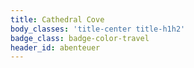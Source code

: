 ```yaml
---
title: Cathedral Cove
body_classes: 'title-center title-h1h2'
badge_class: badge-color-travel
header_id: abenteuer
---
```


